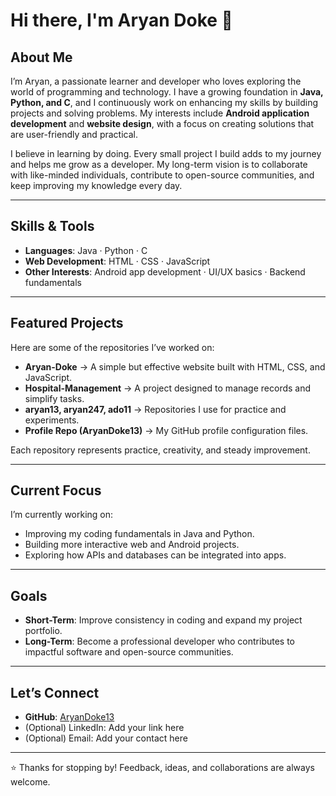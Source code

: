 # Hi there, I'm Aryan Doke 👋

## About Me  
I’m Aryan, a passionate learner and developer who loves exploring the world of programming and technology. I have a growing foundation in **Java, Python, and C**, and I continuously work on enhancing my skills by building projects and solving problems. My interests include **Android application development** and **website design**, with a focus on creating solutions that are user-friendly and practical.  

I believe in learning by doing. Every small project I build adds to my journey and helps me grow as a developer. My long-term vision is to collaborate with like-minded individuals, contribute to open-source communities, and keep improving my knowledge every day.  

---

## Skills & Tools  
- **Languages**: Java · Python · C  
- **Web Development**: HTML · CSS · JavaScript  
- **Other Interests**: Android app development · UI/UX basics · Backend fundamentals  

---

## Featured Projects  
Here are some of the repositories I’ve worked on:  

- **Aryan-Doke** → A simple but effective website built with HTML, CSS, and JavaScript.  
- **Hospital-Management** → A project designed to manage records and simplify tasks.  
- **aryan13, aryan247, ado11** → Repositories I use for practice and experiments.  
- **Profile Repo (AryanDoke13)** → My GitHub profile configuration files.  

Each repository represents practice, creativity, and steady improvement.  

---
 
## Current Focus  
I’m currently working on:  
- Improving my coding fundamentals in Java and Python.  
- Building more interactive web and Android projects.  
- Exploring how APIs and databases can be integrated into apps.  

---

## Goals  
- **Short-Term**: Improve consistency in coding and expand my project portfolio.  
- **Long-Term**: Become a professional developer who contributes to impactful software and open-source communities.  

---

## Let’s Connect  
- **GitHub**: [AryanDoke13](https://github.com/AryanDoke13)  
- (Optional) LinkedIn: Add your link here  
- (Optional) Email: Add your contact here  

---

⭐ Thanks for stopping by! Feedback, ideas, and collaborations are always welcome.  
